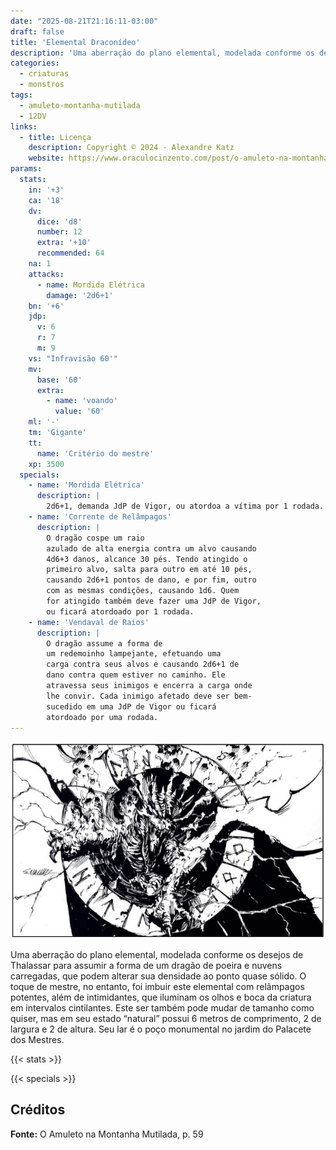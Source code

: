 ```yaml
---
date: "2025-08-21T21:16:11-03:00"
draft: false
title: 'Elemental Draconídeo'
description: 'Uma aberração do plano elemental, modelada conforme os desejos de Thalassar para assumir a forma de um dragão de poeira e nuvens carregadas.'
categories:
  - criaturas
  - monstros
tags:
  - amuleto-montanha-mutilada
  - 12DV
links:
  - title: Licença
    description: Copyright © 2024 - Alexandre Katz
    website: https://www.oraculocinzento.com/post/o-amuleto-na-montanha-mutilada
params:
  stats:
    in: '+3'
    ca: '18'
    dv:
      dice: 'd8'
      number: 12 
      extra: '+10'
      recommended: 64
    na: 1
    attacks:
      - name: Mordida Elétrica
        damage: '2d6+1'
    bn: '+6'
    jdp:
      v: 6
      r: 7
      m: 9
    vs: "Infravisão 60'"
    mv:
      base: '60'
      extra:
        - name: 'voando'
          value: '60'
    ml: '-'
    tm: 'Gigante'
    tt:
      name: 'Critério do mestre'
    xp: 3500
  specials:
    - name: 'Mordida Elétrica'
      description: |
        2d6+1, demanda JdP de Vigor, ou atordoa a vítima por 1 rodada.
    - name: 'Corrente de Relâmpagos'
      description: |
        O dragão cospe um raio
        azulado de alta energia contra um alvo causando
        4d6+3 danos, alcance 30 pés. Tendo atingido o
        primeiro alvo, salta para outro em até 10 pés,
        causando 2d6+1 pontos de dano, e por fim, outro
        com as mesmas condições, causando 1d6. Quem
        for atingido também deve fazer uma JdP de Vigor,
        ou ficará atordoado por 1 rodada.
    - name: 'Vendaval de Raios'
      description: |
        O dragão assume a forma de
        um redemoinho lampejante, efetuando uma
        carga contra seus alvos e causando 2d6+1 de
        dano contra quem estiver no caminho. Ele
        atravessa seus inimigos e encerra a carga onde
        lhe convir. Cada inimigo afetado deve ser bem-
        sucedido em uma JdP de Vigor ou ficará
        atordoado por uma rodada.
---
```


![Elemental Draconídeo](draconideo.png)

Uma aberração do plano elemental, modelada
conforme os desejos de Thalassar para assumir a
forma de um dragão de poeira e nuvens
carregadas, que podem alterar sua densidade ao
ponto quase sólido. O toque de mestre, no
entanto, foi imbuir este elemental com
relâmpagos potentes, além de intimidantes, que
iluminam os olhos e boca da criatura em intervalos
cintilantes. Este ser também pode mudar de
tamanho como quiser, mas em seu estado
“natural” possui 6 metros de comprimento, 2 de
largura e 2 de altura. Seu lar é o poço monumental
no jardim do Palacete dos Mestres.

{{< stats >}}

{{< specials >}}

## Créditos

**Fonte:** O Amuleto na Montanha Mutilada, p. 59
